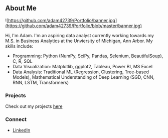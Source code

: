## About Me

![https://github.com/adam42739/Portfolio/banner.jpg](https://github.com/adam42739/Portfolio/blob/master/banner.jpg)

Hi, I'm Adam. I'm an aspiring data analyst currently working towards my M.S. in Business Analytics at the Unviersity of Michigan, Ann Arbor. My skills include:

- Programming: Python (NumPy, SciPy, Pandas, Selenium, BeautifulSoup), C, R, SQL
- Data Visualization: Matplotlib, ggplot2, Tableau, Power BI, MS Excel
- Data Analysis: Traditional ML (Regression, Clustering, Tree-based Models), Mathematical Understanding of Deep Learning (SGD, CNN, RNN, LSTM, Transformers)

### Projects

Check out my projects [here](https://github.com/adam42739/Portfolio)

### Connect

- [LinkedIn](https://www.linkedin.com/in/adamclynch03/)


